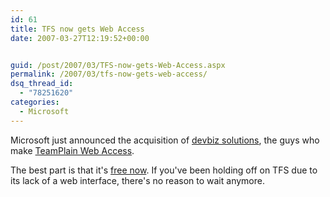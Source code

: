 ```yaml
---
id: 61
title: TFS now gets Web Access
date: 2007-03-27T12:19:52+00:00


guid: /post/2007/03/TFS-now-gets-Web-Access.aspx
permalink: /2007/03/tfs-now-gets-web-access/
dsq_thread_id:
  - "78251620"
categories:
  - Microsoft
---
```

<p>Microsoft just announced the acquisition of <a href="http://www.devbiz.com/">devbiz solutions</a>, the guys who make <a href="http://www.devbiz.com/teamplain/webaccess/details.aspx">TeamPlain Web Access</a>.</p> <p>The best part is that it's <a href="http://www.devbiz.com/teamplain/webaccess/download.aspx">free now</a>. If you've been holding off on TFS due to its lack of a web interface, there's no reason to wait anymore.</p>